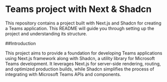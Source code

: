 # Teams project with Next & Shadcn

This repository contains a project built with Next.js and Shadcn for creating a Teams application. This README will guide you through setting up the project and understanding its structure.

##Introduction

This project aims to provide a foundation for developing Teams applications using Next.js framework along with Shadcn, a utility library for Microsoft Teams development. It leverages Next.js for server-side rendering, routing, and optimized production builds, while Shadcn simplifies the process of integrating with Microsoft Teams APIs and components.